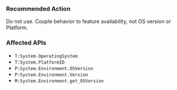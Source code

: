 ### Recommended Action
Do not use.  Couple behavior to feature availability, not OS version or Platform.

### Affected APIs
* `T:System.OperatingSystem`
* `T:System.PlatformID`
* `P:System.Environment.OSVersion`
* `P:System.Environment.Version`
* `M:System.Environment.get_OSVersion`
